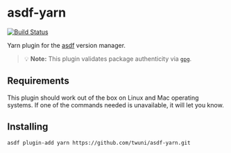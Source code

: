 # asdf-yarn

[![Build Status][3]][4]

Yarn plugin for the [asdf][1] version manager.

> 💡 **Note:** This plugin validates package authenticity via [`gpg`][2].

## Requirements

This plugin should work out of the box on Linux and Mac operating systems.
If one of the commands needed is unavailable, it will let you know.

## Installing

```
asdf plugin-add yarn https://github.com/twuni/asdf-yarn.git
```

[1]: https://asdf-vm.com/
[2]: https://www.openpgp.org/
[3]: https://travis-ci.org/twuni/asdf-yarn.svg?branch=master
[4]: https://travis-ci.org/twuni/asdf-yarn
